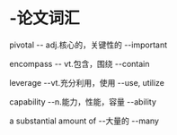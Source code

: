 # -论文词汇
pivotal  -- adj.核心的，关键性的  --important

encompass -- vt.包含，围绕 --contain

leverage --vt.充分利用，使用 --use, utilize

capability --n.能力，性能，容量 --ability

a substantial amount of --大量的 --many


